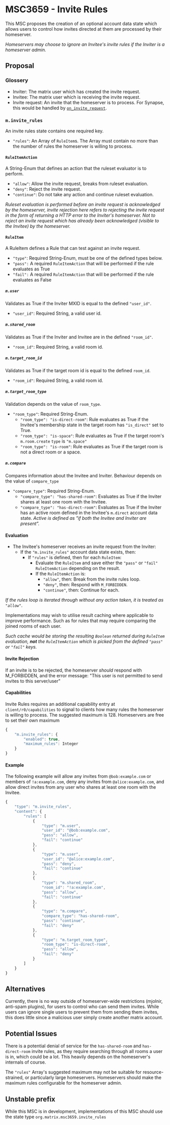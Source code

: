 # MSC3659 - Invite Rules

This MSC proposes the creation of an optional account data state which allows users to control how invites directed at them
are processed by their homeserver.

*Homeservers may choose to ignore an Invitee's invite rules *if* the Inviter is a homeserver admin.*

## Proposal

### Glossery
- Inviter: The matrix user which has created the invite request.
- Invitee: The matrix user which is receiving the invite request.
- Invite request: An invite that the homeserver is to process. For Synapse, this would be handled by [`on_invite_request`](https://github.com/matrix-org/synapse/blob/develop/synapse/handlers/federation.py#L752).

### `m.invite_rules`

An invite rules state contains one required key.
- `"rules"`: An Array of `RuleItem`s. The Array must contain no more than the number of rules the homeserver is
willing to process.

#### `RuleItemAction`
A String-Enum that defines an action that the ruleset evaluator is to perform.

* `"allow"`: Allow the invite request, breaks from ruleset evaluation.
* `"deny"`: Reject the invite request.
* `"continue"`: Do not take any action and continue ruleset evaluation.

*Ruleset evaluation is performed before an invite request is acknowledged by the homeserver, invite rejection here refers to rejecting the invite request in the form of returning a HTTP error to the Inviter's homeserver. Not to reject an invite request which has already been acknowledged (visible to the Invitee) by the homeserver.*

#### `RuleItem`
A RuleItem defines a Rule that can test against an invite request.

- `"type"`: Required String-Enum, must be one of the defined types below.
- `"pass":` A required `RuleItemAction` that will be performed if the rule evaluates as True
- `"fail":` A required `RuleItemAction` that will be performed if the rule evaluates as False

##### `m.user`
Validates as True if the Inviter MXID is equal to the defined `"user_id"`.
- `"user_id"`: Required String, a valid user id.

##### `m.shared_room`
Validates as True if the Inviter and Invitee are in the defined `"room_id"`.
- `"room_id"`: Required String, a valid room id.

##### `m.target_room_id`
Validates as True if the target room id is equal to the defined `room_id`.
- `"room_id"`: Required String, a valid room id.

##### `m.target_room_type`
Validation depends on the value of `room_type`.
- `"room_type"`: Required String-Enum.
  - `"room_type": "is-direct-room"`: Rule evaluates as True if the Invitee's membership state in the target room has `"is_direct"` set to True.
  - `"room_type": "is-space"`: Rule evaluates as True if the target room's `m.room.create` `type` is `"m.space"`
  - `"room_type": "is-room"`: Rule evaluates as True if the target room is not a direct room or a space.

##### `m.compare`
Compares information about the Invitee and Inviter. Behaviour depends on the value of `compare_type`
- `"compare_type"`: Required String-Enum.
  - `"compare_type": "has-shared-room"`: Evaluates as True if the Inviter shares at least one room with the Invitee.
  - `"compare_type": "has-direct-room"`: Evaluates as True if the Inviter has an active room defined in the Invitee's `m.direct` account data state. *Active is defined as "if both the Invitee and Inviter are present".*

#### Evaluation

* The Invitee's homeserver receives an invite request from the Inviter:
  * If the `"m.invite_rules"` account data state exists, then:
    * If `"rules"` is defined, then for each `RuleItem`:
      * Evaluate the `RuleItem` and save either the `"pass"` or `"fail"` `RuleItemAction` depending on the result.
      * If the `RuleItemAction` is:
        * `"allow"`, then: Break from the invite rules loop.
        * `"deny"`, then: Respond with `M_FORBIDDEN`.
        * `"continue"`, then: Continue for each.

*If the rules loop is iterated through without any action taken, it is treated as `"allow"`.*

Implementations may wish to utilise result caching where applicable to improve performance. Such as for rules that may require comparing the joined rooms of each user.

*Such cache would be storing the resulting `Boolean` returned during `RuleItem` evaluation, **not** the `RuleItemAction` which is picked from the defined `"pass"` or `"fail"` keys.*

#### Invite Rejection
If an invite is to be rejected, the homeserver *should* respond with M_FORBIDDEN, and the error message: "This user is not permitted to send invites to this server/user"

#### Capabilities
Invite Rules requires an additional capability entry at `client/r0/capabilities` to signal to clients how many rules
the homeserver is willing to process. The suggested maximum is 128. Homeservers are free to set their own maximum

```js
{
    "m.invite_rules": {
        "enabled": true,
        "maximum_rules": Integer
    }
}
```

#### Example
The following example will allow any invites from `@bob:example.com` or members of `!a:example.com`, deny any invites from `@alice:example.com`, and allow direct invites from any user who shares at least one room with the Invitee.

```js
{
    "type": "m.invite_rules",
    "content": {
        "rules": [
            {
                "type": "m.user",
                "user_id": "@bob:example.com",
                "pass": "allow",
                "fail": "continue"
            },
            {
                "type": "m.user",
                "user_id": "@alice:example.com",
                "pass": "deny",
                "fail": "continue"
            },
            {
                "type": "m.shared_room",
                "room_id": "!a:example.com",
                "pass": "allow",
                "fail": "continue"
            },
            {
                "type": "m.compare",
                "compare_type": "has-shared-room",
                "pass": "continue",
                "fail": "deny"
            },
            {
                "type": "m.target_room_type",
                "room_type": "is-direct-room",
                "pass": "allow",
                "fail": "deny"
            }
        ]
    }
}
```

## Alternatives
Currently, there is no way outside of homeserver-wide restrictions (mjolnir, anti-spam plugins), for users to control who can send them invites. While users can ignore single users to prevent them from sending them invites, this does little since a malicious user simply create another matrix account.

## Potential Issues
There is a potential denial of service for the `has-shared-room` and `has-direct-room` invite rules, as they require searching through all rooms a user is in, which could be a lot. This heavily depends on the homeserver's internals of course.

The `"rules"` Array's suggested maximum may not be suitable for resource-strained, or particularly large homeservers. Homeservers should make the maximum rules configurable for the homeserver admin.

## Unstable prefix
While this MSC is in development, implementations of this MSC should use the state type `org.matrix.msc3659.invite_rules`
